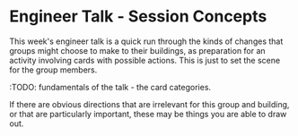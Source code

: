 # Engineer Talk - Session Concepts

This week's engineer talk is a quick run through the kinds of changes that groups might choose to make to their buildings, as preparation for an activity involving cards with possible actions.  This is just to set the scene for the group members.

:TODO: fundamentals of the talk - the card categories.

If there are obvious directions that are irrelevant for this group and building, or that are particularly important, these may be things you are able to draw out.